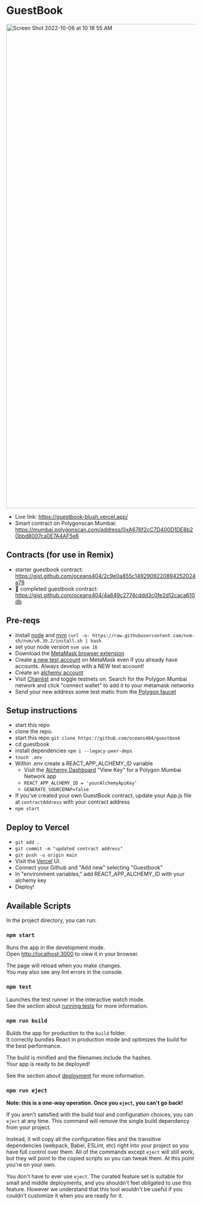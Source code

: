 # GuestBook

<img width="1284" alt="Screen Shot 2022-10-06 at 10 18 55 AM" src="https://user-images.githubusercontent.com/91382964/194352210-44689a8b-d893-4cf0-8970-bbaa277960f9.png">

- Live link: https://guestbook-blush.vercel.app/
- Smart contract on Polygonscan Mumbai: https://mumbai.polygonscan.com/address/0xA676f2cC7D400D1DE8b20bbd8007ca0E7A4AF5e6

## Contracts (for use in Remix)

- starter guestbook contract: https://gist.github.com/oceans404/2c9e0a855c1492909220894252024a79
- 🚀 completed guestbook contract: https://gist.github.com/oceans404/4a849c2774cddd3c0fe2d12caca610db

## Pre-reqs

- Install [node](https://nodejs.org/en/download/) and [nvm](https://github.com/nvm-sh/nvm) `curl -o- https://raw.githubusercontent.com/nvm-sh/nvm/v0.39.2/install.sh | bash`
- set your node version `nvm use 16`
- Download the [MetaMask browser extension](https://metamask.io/)
- Create [a new test account](https://metamask.zendesk.com/hc/en-us/articles/360015289452-How-to-create-an-additional-account-in-your-wallet) on MetaMask even if you already have accounts. Always develop with a NEW test account!
- Create an [alchemy account](https://alchemy.com/?r=zU2MTQwNTU5Mzc2M)
- Visit [Chainlist](https://chainlist.org/) and toggle testnets on. Search for the Polygon Mumbai network and click "connect wallet" to add it to your metamask networks
- Send your new address some test matic from the [Polygon faucet](https://faucet.polygon.technology/)

## Setup instructions

- start this repo
- clone the repo. 
- start this repo `git clone https://github.com/oceans404/guestbook`
- cd guestbook
- install dependencies `npm i --legacy-peer-deps`
- `touch .env`
- Within .env create a REACT_APP_ALCHEMY_ID variable 
  - Visit the [Alchemy Dashboard](https://alchemy.com/?r=zU2MTQwNTU5Mzc2M) "View Key" for a Polygon Mumbai Network app
  - `REACT_APP_ALCHEMY_ID = 'yourAlchemyApiKey'`
  - `GENERATE_SOURCEMAP=false`
- If you've created your own GuestBook contract, update your App.js file at `contractAddress` with your contract address
- `npm start`

## Deploy to Vercel
- `git add .`
- `git commit -m "updated contract address"`
- `git push -u origin main`
- Visit the [Vercel](https://vercel.com/) UI. 
- Connect your Github and "Add new" selecting "Guestbook"
- In "environment variables," add REACT_APP_ALCHEMY_ID with your alchemy key
- Deploy!

## Available Scripts

In the project directory, you can run:

### `npm start`

Runs the app in the development mode.\
Open [http://localhost:3000](http://localhost:3000) to view it in your browser.

The page will reload when you make changes.\
You may also see any lint errors in the console.

### `npm test`

Launches the test runner in the interactive watch mode.\
See the section about [running tests](https://facebook.github.io/create-react-app/docs/running-tests) for more information.

### `npm run build`

Builds the app for production to the `build` folder.\
It correctly bundles React in production mode and optimizes the build for the best performance.

The build is minified and the filenames include the hashes.\
Your app is ready to be deployed!

See the section about [deployment](https://facebook.github.io/create-react-app/docs/deployment) for more information.

### `npm run eject`

**Note: this is a one-way operation. Once you `eject`, you can't go back!**

If you aren't satisfied with the build tool and configuration choices, you can `eject` at any time. This command will remove the single build dependency from your project.

Instead, it will copy all the configuration files and the transitive dependencies (webpack, Babel, ESLint, etc) right into your project so you have full control over them. All of the commands except `eject` will still work, but they will point to the copied scripts so you can tweak them. At this point you're on your own.

You don't have to ever use `eject`. The curated feature set is suitable for small and middle deployments, and you shouldn't feel obligated to use this feature. However we understand that this tool wouldn't be useful if you couldn't customize it when you are ready for it.
